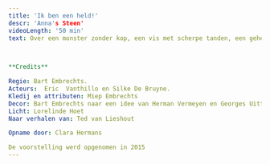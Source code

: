 ```yaml
---
title: 'Ik ben een held!'
descr: 'Anna's Steen'
videoLength: '50 min'
text: Over een monster zonder kop, een vis met scherpe tanden, een geheim… dat geheim is én een spook onder het bed! Vier straffe verhalen over een bijzondere vader- kind relatie waarin het kind altijd slimmer en moediger is dan zijn vader. Gekleurd met vertedering, deugnieterij en onverbloemde gruwel. Dit alles voortgestuwd door ritmische jazzmuziek zoals in een stomme film.

‍

**Credits**

Regie: Bart Embrechts.  
Acteurs:  Eric  Vanthillo en Silke De Bruyne.        
Kledij en attributen: Miep Embrechts  
Decor: Bart Embrechts naar een idee van Herman Vermeyen en Georges Uittenhout  
Licht: Lorelinde Hoet  
Naar verhalen van: Ted van Lieshout

Opname door: Clara Hermans

De voorstelling werd opgenomen in 2015
---
```

